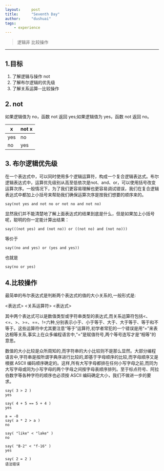 ```yaml
---
layout:     post
title:      "Seventh Day"
author:     "dushuai"
tags:
    - experience
---
```


> 逻辑非 比较操作

<!--more-->

---

## 1.目标

1. 了解逻辑与操作 not
2. 了解布尔逻辑的优先级
3. 了解关系运算--比较操作


## 2. not 

如果逻辑值为 no，函数 not 返回 yes;如果逻辑值为 yes，函数 not 返回 no。

x      |  not x
------ | ----------
yes    |  no
no     |  yes

## 3. 布尔逻辑优先级

在一个表达式中，可以同时使用多个逻辑运算符，构成一个复合逻辑表达式。布尔逻辑表达式中，运算优先级别从高至低依次是not、and、or，可以使用括号改变运算次序。一般情况下，为了我们更容易理解也更容易调试错误，我们在复合逻辑表达式中都加上小括号来帮助我们确保运算次序是按我们想要的顺序来的。

```say(not yes and not no or not no and not no)```

显然我们并不能清楚地了解上面表达式的结果到底是什么，但是如果加上小括号呢，聪明的你一定能计算出结果：

```say(((not yes) and (not no)) or ((not no) and (not no)))```

等价于

```say((no and yes) or (yes and yes))```

也就是

```say(no or yes)```

## 4.比较操作

最简单的布尔表达式是判断两个表达式的值的大小关系的,一般形式是:

<表达式> <关系运算符> <表达式>

其中两个表达式可以是数值类型或字符串类型的表达式,而关系运算符包括<、<=、>、>=、==、!=六种,分别表示小于、小于等于、大于、大于等于、等于和不等于。这些运算符中尤其要注意“等于”运算符,初学者常犯的一个错误是用“=”来表达相等关系,事实上在众多编程语言中,“=”是赋值符号,两个等号连写才是“相等”的意思。

数值的大小比较是众所周知的,而字符串的大小比较则不是那么显然。大部分编程语言中,字符串是按所谓字典序进行比较的,即基于字母顺序的比较,而字母顺序又是根据 ASCII 编码顺序确定的。这样,所有大写字母都排在任何小写字母之前,而同为大写字母或同为小写字母的两个字母之间按字母表顺序排列。至于标点符号、阿拉伯数字等各种字符的顺序也必须按 ASCII 编码确定大小，我们不做进一步的要求。

```
say( 3 > 2 )
yes

say( 4 + 5 == 5 + 4 )
yes

a = -8
say( a * 2 > a )
no

say( "like" < "lake" )
no

say( "B-2" < "f-16" )
yes

say( 2 = 2 )
语法错误
```